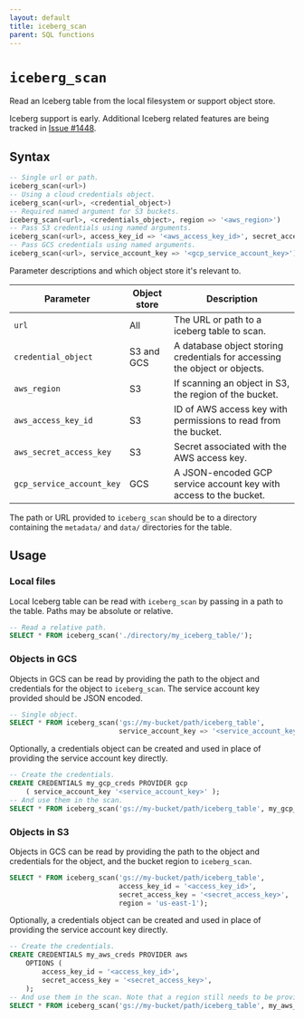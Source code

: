 ```yaml
---
layout: default
title: iceberg_scan
parent: SQL functions
---
```


# `iceberg_scan`

Read an Iceberg table from the local filesystem or support object store.

Iceberg support is early. Additional Iceberg related features are being tracked
in [Issue #1448].

## Syntax

```sql
-- Single url or path.
iceberg_scan(<url>)
-- Using a cloud credentials object.
iceberg_scan(<url>, <credential_object>)
-- Required named argument for S3 buckets.
iceberg_scan(<url>, <credentials_object>, region => '<aws_region>')
-- Pass S3 credentials using named arguments.
iceberg_scan(<url>, access_key_id => '<aws_access_key_id>', secret_access_key => '<aws_secret_access_key>', region => '<aws_region>')
-- Pass GCS credentials using named arguments.
iceberg_scan(<url>, service_account_key => '<gcp_service_account_key>')
```

Parameter descriptions and which object store it's relevant to.

| Parameter                 | Object store | Description                                                                |
| ------------------------- | ------------ | -------------------------------------------------------------------------- |
| `url`                     | All          | The URL or path to a iceberg table to scan.                                |
| `credential_object`       | S3 and GCS   | A database object storing credentials for accessing the object or objects. |
| `aws_region`              | S3           | If scanning an object in S3, the region of the bucket.                     |
| `aws_access_key_id`       | S3           | ID of AWS access key with permissions to read from the bucket.             |
| `aws_secret_access_key`   | S3           | Secret associated with the AWS access key.                                 |
| `gcp_service_account_key` | GCS          | A JSON-encoded GCP service account key with access to the bucket.          |

The path or URL provided to `iceberg_scan` should be to a directory containing
the `metadata/` and `data/` directories for the table.

## Usage

### Local files

Local Iceberg table can be read with `iceberg_scan` by passing in a path to the
table. Paths may be absolute or relative.

```sql
-- Read a relative path.
SELECT * FROM iceberg_scan('./directory/my_iceberg_table/');
```

### Objects in GCS

Objects in GCS can be read by providing the path to the object and credentials
for the object to `iceberg_scan`. The service account key provided should be
JSON encoded.

```sql
-- Single object.
SELECT * FROM iceberg_scan('gs://my-bucket/path/iceberg_table',
                           service_account_key => '<service_account_key>');
```

Optionally, a credentials object can be created and used in place of providing
the service account key directly.

```sql
-- Create the credentials.
CREATE CREDENTIALS my_gcp_creds PROVIDER gcp
    ( service_account_key '<service_account_key>' );
-- And use them in the scan.
SELECT * FROM iceberg_scan('gs://my-bucket/path/iceberg_table', my_gcp_creds);
```

### Objects in S3

Objects in GCS can be read by providing the path to the object and credentials
for the object, and the bucket region to `iceberg_scan`.

```sql
SELECT * FROM iceberg_scan('gs://my-bucket/path/iceberg_table',
                           access_key_id = '<access_key_id>',
                           secret_access_key = '<secret_access_key>',
                           region = 'us-east-1');
```

Optionally, a credentials object can be created and used in place of providing
the service account key directly.

```sql
-- Create the credentials.
CREATE CREDENTIALS my_aws_creds PROVIDER aws
    OPTIONS (
        access_key_id = '<access_key_id>',
        secret_access_key = '<secret_access_key>',
    );
-- And use them in the scan. Note that a region still needs to be provided.
SELECT * FROM iceberg_scan('gs://my-bucket/path/iceberg_table', my_aws_creds, region => 'us-east-1');
```

[Issue #1448]: https://github.com/GlareDB/glaredb/issues/1448
